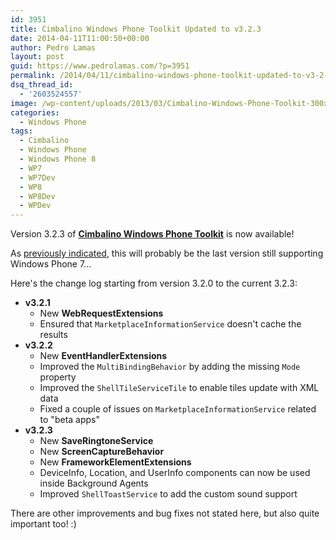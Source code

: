 ```yaml
---
id: 3951
title: Cimbalino Windows Phone Toolkit Updated to v3.2.3
date: 2014-04-11T11:00:50+00:00
author: Pedro Lamas
layout: post
guid: https://www.pedrolamas.com/?p=3951
permalink: /2014/04/11/cimbalino-windows-phone-toolkit-updated-to-v3-2-3/
dsq_thread_id:
  - '2603524557'
image: /wp-content/uploads/2013/03/Cimbalino-Windows-Phone-Toolkit-300x270.png
categories:
  - Windows Phone
tags:
  - Cimbalino
  - Windows Phone
  - Windows Phone 8
  - WP7
  - WP7Dev
  - WP8
  - WP8Dev
  - WPDev
---
```


Version 3.2.3 of [**Cimbalino Windows Phone Toolkit**](http://cimbalino.org) is now available!

As [previously indicated](https://www.pedrolamas.com/2014/03/15/poll-what-are-your-plans-for-wp7dev/), this will probably be the last version still supporting Windows Phone 7...

Here's the change log starting from version 3.2.0 to the current 3.2.3:

- **v3.2.1**
  - New **WebRequestExtensions**
  - Ensured that `MarketplaceInformationService` doesn't cache the results
- **v3.2.2**
  - New **EventHandlerExtensions**
  - Improved the `MultiBindingBehavior` by adding the missing `Mode` property
  - Improved the `ShellTileServiceTile` to enable tiles update with XML data
  - Fixed a couple of issues on `MarketplaceInformationService` related to "beta apps"
- **v3.2.3**
  - New **SaveRingtoneService**
  - New **ScreenCaptureBehavior**
  - New **FrameworkElementExtensions**
  - DeviceInfo, Location, and UserInfo components can now be used inside Background Agents
  - Improved `ShellToastService` to add the custom sound support

There are other improvements and bug fixes not stated here, but also quite important too! :)
